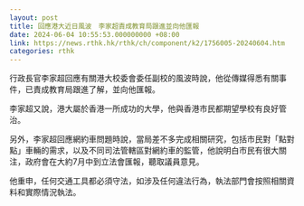 ```yaml
---
layout: post
title: 回應港大近日風波　李家超責成教育局跟進並向他匯報
date: 2024-06-04 10:55:53.000000000 +08:00
link: https://news.rthk.hk/rthk/ch/component/k2/1756005-20240604.htm
categories: rthk
---
```


行政長官李家超回應有關港大校委會委任副校的風波時說，他從傳媒得悉有關事件，已責成教育局跟進了解，並向他匯報。

李家超又說，港大屬於香港一所成功的大學，他與香港市民都期望學校有良好管治。

另外，李家超回應網約車問題時說，當局差不多完成相關研究，包括市民對「點對點」車輛的需求，以及不同司法管轄區對網約車的監管，他說明白市民有很大關注，政府會在大約7月中到立法會匯報，聽取議員意見。

他重申，任何交通工具都必須守法，如涉及任何違法行為，執法部門會按照相關資料和實際情況執法。
